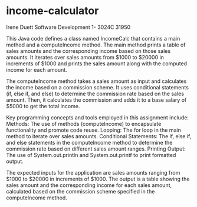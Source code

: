# income-calculator

Irene Duett
Software Development 1- 3024C
31950

This Java code defines a class named IncomeCalc that contains a main method and a computeIncome method. The main method prints a table of sales amounts and the corresponding income based on those sales amounts. It iterates over sales amounts from $1000 to $20000 in increments of $1000 and prints the sales amount along with the computed income for each amount.

The computeIncome method takes a sales amount as input and calculates the income based on a commission scheme. It uses conditional statements (if, else if, and else) to determine the commission rate based on the sales amount. Then, it calculates the commission and adds it to a base salary of $5000 to get the total income.

Key programming concepts and tools employed in this assignment include:
Methods: The use of methods (computeIncome) to encapsulate functionality and promote code reuse.
Looping: The for loop in the main method to iterate over sales amounts.
Conditional Statements: The if, else if, and else statements in the computeIncome method to determine the commission rate based on different sales amount ranges.
Printing Output: The use of System.out.println and System.out.printf to print formatted output.

The expected inputs for the application are sales amounts ranging from $1000 to $20000 in increments of $1000. The output is a table showing the sales amount and the corresponding income for each sales amount, calculated based on the commission scheme specified in the computeIncome method.

